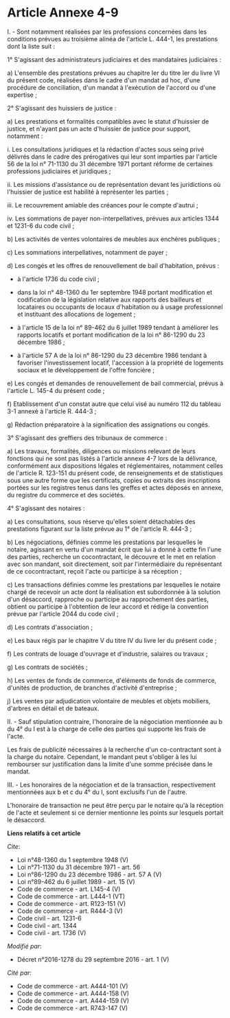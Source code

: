 # Article Annexe 4-9

I. - Sont notamment réalisées par les professions concernées dans les conditions prévues au troisième alinéa de l'article L.
444-1, les prestations dont la liste suit : 

1° S'agissant des administrateurs judiciaires et des mandataires judiciaires : 

a) L'ensemble des prestations prévues au chapitre Ier du titre Ier du livre VI du présent code, réalisées dans le cadre d'un
mandat ad hoc, d'une procédure de conciliation, d'un mandat à l'exécution de l'accord ou d'une expertise ; 

2° S'agissant des huissiers de justice : 

a) Les prestations et formalités compatibles avec le statut d'huissier de justice, et n'ayant pas un acte d'huissier de
justice pour support, notamment : 

i. Les consultations juridiques et la rédaction d'actes sous seing privé délivrés dans le cadre des prérogatives qui leur
sont imparties par l'article 56 de la loi n° 71-1130 du 31 décembre 1971 portant réforme de certaines professions judiciaires
et juridiques ; 

ii. Les missions d'assistance ou de représentation devant les juridictions où l'huissier de justice est habilité à
représenter les parties ; 

iii. Le recouvrement amiable des créances pour le compte d'autrui ; 

iv. Les sommations de payer non-interpellatives, prévues aux articles 1344 et 1231-6 du code civil ; 

b) Les activités de ventes volontaires de meubles aux enchères publiques ; 

c) Les sommations interpellatives, notamment de payer ; 

d) Les congés et les offres de renouvellement de bail d'habitation, prévus :

- à l'article 1736 du code civil ;

- dans la loi n° 48-1360 du 1er septembre 1948 portant modification et codification de la législation relative aux rapports
des bailleurs et locataires ou occupants de locaux d'habitation ou à usage professionnel et instituant des allocations de
logement ;

- à l'article 15 de la loi n° 89-462 du 6 juillet 1989 tendant à améliorer les rapports locatifs et portant modification de
la loi n° 86-1290 du 23 décembre 1986 ;

- à l'article 57 A de la loi n° 86-1290 du 23 décembre 1986 tendant à favoriser l'investissement locatif, l'accession à la
propriété de logements sociaux et le développement de l'offre foncière ; 

e) Les congés et demandes de renouvellement de bail commercial, prévus à l'article L. 145-4 du présent code ; 

f) Etablissement d'un constat autre que celui visé au numéro 112 du tableau 3-1 annexé à l'article R. 444-3 ; 

g) Rédaction préparatoire à la signification des assignations ou congés. 

3° S'agissant des greffiers des tribunaux de commerce : 

a) Les travaux, formalités, diligences ou missions relevant de leurs fonctions qui ne sont pas listés à l'article annexe 4-7
lors de la délivrance, conformément aux dispositions légales et réglementaires, notamment celles de l'article R. 123-151 du
présent code, de renseignements et de statistiques sous une autre forme que les certificats, copies ou extraits des
inscriptions portées sur les registres tenus dans les greffes et actes déposés en annexe, du registre du commerce et des
sociétés. 

4° S'agissant des notaires : 

a) Les consultations, sous réserve qu'elles soient détachables des prestations figurant sur la liste prévue au 1° de
l'article R. 444-3 ; 

b) Les négociations, définies comme les prestations par lesquelles le notaire, agissant en vertu d'un mandat écrit que lui a
donné à cette fin l'une des parties, recherche un cocontractant, le découvre et le met en relation avec son mandant, soit
directement, soit par l'intermédiaire du représentant de ce cocontractant, reçoit l'acte ou participe à sa réception ; 

c) Les transactions définies comme les prestations par lesquelles le notaire chargé de recevoir un acte dont la réalisation
est subordonnée à la solution d'un désaccord, rapproche ou participe au rapprochement des parties, obtient ou participe à
l'obtention de leur accord et rédige la convention prévue par l'article 2044 du code civil ; 

d) Les contrats d'association ; 

e) Les baux régis par le chapitre V du titre IV du livre Ier du présent code ; 

f) Les contrats de louage d'ouvrage et d'industrie, salaires ou travaux ; 

g) Les contrats de sociétés ; 

h) Les ventes de fonds de commerce, d'éléments de fonds de commerce, d'unités de production, de branches d'activité
d'entreprise ; 

j) Les ventes par adjudication volontaire de meubles et objets mobiliers, d'arbres en détail et de bateaux. 

II. - Sauf stipulation contraire, l'honoraire de la négociation mentionnée au b du 4° du I est à la charge de celle des
parties qui supporte les frais de l'acte. 

Les frais de publicité nécessaires à la recherche d'un co-contractant sont à la charge du notaire. Cependant, le mandant peut
s'obliger à les lui rembourser sur justification dans la limite d'une somme précisée dans le mandat. 

III. - Les honoraires de la négociation et de la transaction, respectivement mentionnées aux b et c du 4° du I, sont
exclusifs l'un de l'autre. 

L'honoraire de transaction ne peut être perçu par le notaire qu'à la réception de l'acte et seulement si ce dernier mentionne
les points sur lesquels portait le désaccord.

**Liens relatifs à cet article**

_Cite_:

  - Loi n°48-1360 du 1 septembre 1948 (V)
  - Loi n°71-1130 du 31 décembre 1971 - art. 56
  - Loi n°86-1290 du 23 décembre 1986 - art. 57 A (V)
  - Loi n°89-462 du 6 juillet 1989 - art. 15 (V)
  - Code de commerce - art. L145-4 (V)
  - Code de commerce - art. L444-1 (VT)
  - Code de commerce - art. R123-151 (V)
  - Code de commerce - art. R444-3 (V)
  - Code civil - art. 1231-6
  - Code civil - art. 1344
  - Code civil - art. 1736 (V)

_Modifié par_:

  - Décret n°2016-1278 du 29 septembre 2016 - art. 1 (V)

_Cité par_:

  - Code de commerce - art. A444-101 (V)
  - Code de commerce - art. A444-158 (V)
  - Code de commerce - art. A444-159 (V)
  - Code de commerce - art. R743-147 (V)

